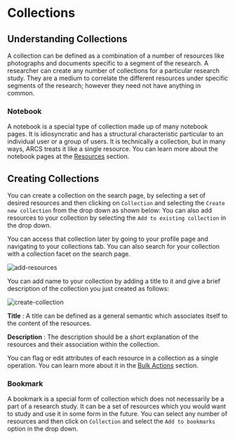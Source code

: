 Collections 
===========

Understanding Collections 
------------------------- 
A collection can be defined as a combination of a number of resources like
photographs and documents specific to a segment of the research. A researcher
can create any number of collections for a particular research study. They are
a medium to correlate the different resources under specific segments of the
research; however they need not have anything in common.

### Notebook 
A notebook is a special type of collection made up of many notebook pages. It
is idiosyncratic and has a structural characteristic particular to an
individual user or a group of users. It is technically a collection, but in
many ways, ARCS treats it like a single resource. You can learn more about the
notebook pages at the [Resources](about-resources) section.

Creating Collections 
-------------------- 
You can create a collection on the search page, by selecting a set of desired
resources and then clicking on `Collection` and selecting the `Create new
collection` from the drop down as shown below: You can also add resources to
your collection by selecting the `Add to existing collection` in the drop down.

You can access that collection later by going to your profile page and
navigating to your collections tab. You can also search for your collection
with a collection facet on the search page.

![add-resources](../img/docs/add-resources.png)

You can add name to your collection by adding a title to it and give a brief
description of the collection you just created as follows:

![create-collection](../img/docs/create-collection.png)

**Title** : A title can be defined as a general semantic which associates
itself to the content of the resources.

**Description** : The description should be a short explanation of the
resources and their association within the collection.

You can flag or edit attributes of each resource in a collection as a single
operation. You can learn more about it in the [Bulk Actions](bulk-actions)
section.

### Bookmark 
A bookmark is a special form of collection which does not necessarily be a part
of a research study. It can be a set of resources which you would want to study
and use it in some form in the future. You can select any number of resources
and then click on `Collection` and select the `Add to bookmarks` option in the
drop down.
